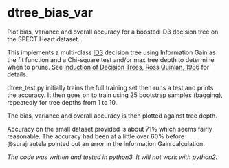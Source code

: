 # dtree_bias_var
Plot bias, variance and overall accuracy for a boosted ID3 decision tree on the SPECT Heart dataset.

This implements a multi-class [ID3](https://en.wikipedia.org/wiki/ID3_algorithm) decision tree using Information Gain 
as the fit function and a Chi-square test and/or max tree depth to determine when to prune. 
See [Induction of Decision Trees, Ross Quinlan, 1986](http://hunch.net/~coms-4771/quinlan.pdf) for details.

dtree_test.py initially trains the full training set then runs a test and prints the accuracy.
It then goes on to train using 25 bootstrap samples (bagging), repeatedly for tree depths from 1 to 10.

The bias, variance and overall accuracy is then plotted against tree depth.

Accuracy on the small dataset provided is about 71% which seems fairly reasonable. The accuracy had been at a little over 60% before
@surajrautela pointed out an error in the Information Gain calculation.

*The code was written and tested in python3. It will not work with python2.*
